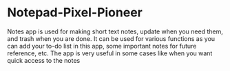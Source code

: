 # Notepad-Pixel-Pioneer
Notes app is used for making short text notes, update when you need them, and trash when you are done. It can be used for various functions as you can add your to-do list in this app, some important notes for future reference, etc. The app is very useful in some cases like when you want quick access to the notes
